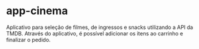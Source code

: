 # app-cinema
 Aplicativo para seleção de filmes, de ingressos e snacks utilizando a API da TMDB. Através do aplicativo, é possível adicionar os itens ao carrinho e finalizar o pedido.
